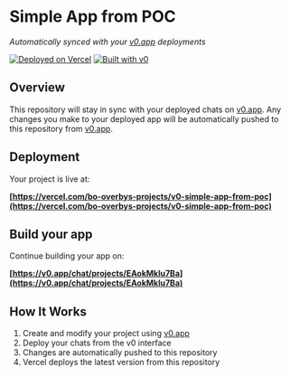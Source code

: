 # Simple App from POC

*Automatically synced with your [v0.app](https://v0.app) deployments*

[![Deployed on Vercel](https://img.shields.io/badge/Deployed%20on-Vercel-black?style=for-the-badge&logo=vercel)](https://vercel.com/bo-overbys-projects/v0-simple-app-from-poc)
[![Built with v0](https://img.shields.io/badge/Built%20with-v0.app-black?style=for-the-badge)](https://v0.app/chat/projects/EAokMklu7Ba)

## Overview

This repository will stay in sync with your deployed chats on [v0.app](https://v0.app).
Any changes you make to your deployed app will be automatically pushed to this repository from [v0.app](https://v0.app).

## Deployment

Your project is live at:

**[https://vercel.com/bo-overbys-projects/v0-simple-app-from-poc](https://vercel.com/bo-overbys-projects/v0-simple-app-from-poc)**

## Build your app

Continue building your app on:

**[https://v0.app/chat/projects/EAokMklu7Ba](https://v0.app/chat/projects/EAokMklu7Ba)**

## How It Works

1. Create and modify your project using [v0.app](https://v0.app)
2. Deploy your chats from the v0 interface
3. Changes are automatically pushed to this repository
4. Vercel deploys the latest version from this repository
